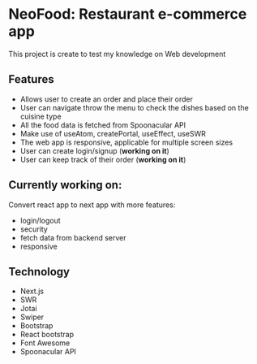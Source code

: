 # NeoFood: Restaurant e-commerce app

This project is create to test my knowledge on Web development

## Features
- Allows user to create an order and place their order
- User can navigate throw the menu to check the dishes based on the cuisine type
- All the food data is fetched from Spoonacular API
- Make use of useAtom, createPortal, useEffect, useSWR
- The web app is responsive, applicable for multiple screen sizes
- User can create login/signup (**working on it**)
- User can keep track of their order (**working on it**)


## Currently working on:
Convert react app to next app with more features:
- login/logout
- security
- fetch data from backend server
- responsive

## Technology
- Next.js
- SWR
- Jotai
- Swiper
- Bootstrap
- React bootstrap
- Font Awesome
- Spoonacular API